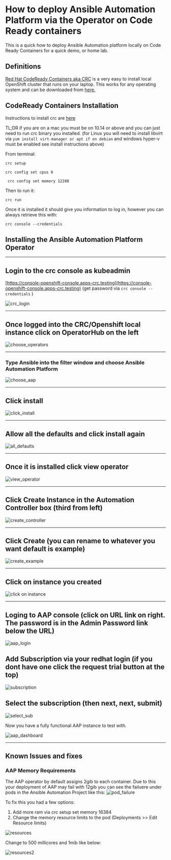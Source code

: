 # How to deploy Ansible Automation Platform via the Operator on Code Ready containers

This is a quick how to deploy Ansible Automation platform locally on Code Ready Containers for a quick demo, or home lab.

## Definitions

[Red Hat CodeReady Containers aka CRC](https://developers.redhat.com/products/codeready-containers/overview) is a very easy to install local OpenShift cluster that runs on your laptop. This works for any operating system and can be downloaded from [here.](https://mirror.openshift.com/pub/openshift-v4/clients/crc/latest/)

## CodeReady Containers Installation

Instructions to install crc are [here](https://access.redhat.com/documentation/en-us/red_hat_codeready_containers/1.35/html/getting_started_guide/installation_gsg)

TL;DR if you are on a mac you must be on 10.14 or above and you can just need to run crc binary you installed. (for Linux you will need to install libvirt via ```yum install virt-manager or apt if on debian``` and windows hyper-v must be enabled see install instructions above)

From terminal:

  ```shell
  crc setup
  ```

  ```shell
  crc config set cpus 6
  ```
  
  ```shell
   crc config set memory 12288
   ```

Then to run it:

```shell
crc run
```

Once it is installed it should give you information to log in, however you can always retrieve this with:

```shell
crc console --credentials
```

## Installing the Ansible Automation Platform Operator

---

## Login to the crc console as kubeadmin

  [https://console-openshift-console.apps-crc.testing](https://console-openshift-console.apps-crc.testing) (get password via ```crc console --credentials``` )

   ![crc_login](images/crc_login.png)

---

## Once logged into the CRC/Openshift local instance click on OperatorHub on the left

  ![choose_operators](images/choose_operators.png)

---

### Type Ansible into the filter window and choose Ansible Automation Platform

  ![choose_aap](images/choose_aap.png)

---

## Click install

  ![click_install](images/click_install.png)

---

## Allow all the defaults and click install again

  ![all_defaults](images/all_defaults.png)

---

## Once it is installed click view operator

  ![view_operator](images/view_oper.png)

---

## Click Create Instance in the Automation Controller box (third from left)

  ![create_controller](images/create_controller.png)

---

## Click Create (you can rename to whatever you want default is example)

  ![create_example](images/create-example.png)

---

## Click on instance you created

  ![click on instance](images/click_instance.png)

---

## Loging to AAP console (click on URL link on right. The password is in the Admin Password link below the URL)

  ![aap_login](images/login_aap.png)

## Add Subscription via your redhat login (if you dont have one click the request trial button at the top)
  
  ![subscription](images/subscription.png)

## Select the subscription (then next, next, submit)

  ![select_sub](images/select_sub.png)

Now you have a fully functional AAP instance to test with.

  ![aap_dashboard](images/aap_dash.png)

---

## Known Issues and fixes

### AAP Memory Requirements

The AAP operator by default assigns 2gib to each container. Due to this your deployment of AAP may fail with 12gib you can see the failuere under pods in the Ansible Automation Project like this:
![pod_failure](images/podfailure.png)

To fix this you had a few options:

1. Add more ram via crc setup set memory 16384
2. Change the memory resource limits to the pod (Deployments >> Edit Resource limits)

![resources](images/resources.png)

Change to 500 millicores and 1mib like below:

![resources2](images/resources2.png)

